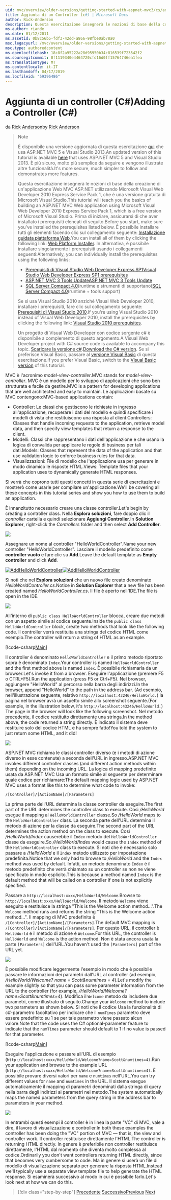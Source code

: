 ```yaml
---
uid: mvc/overview/older-versions/getting-started-with-aspnet-mvc3/cs/adding-a-controller
title: Aggiunta di un Controller (c#) | Microsoft Docs
author: Rick-Anderson
description: Questa esercitazione insegnerà le nozioni di base della creazione di un'applicazione Web MVC ASP.NET utilizzando Microsoft Visual Web Developer 2010 Express Service Pack 1, cui ho...
ms.author: riande
ms.date: 01/12/2011
ms.assetid: 0b8c56b5-fdf3-42dd-a866-98fbe0ab78a0
msc.legacyurl: /mvc/overview/older-versions/getting-started-with-aspnet-mvc3/cs/adding-a-controller
msc.type: authoredcontent
ms.openlocfilehash: 18c8f2a95222a28d95950b34c816539f723542f2
ms.sourcegitcommit: 0f1119340e4464720cfd16d0ff15764746ea1fea
ms.translationtype: MT
ms.contentlocale: it-IT
ms.lasthandoff: 04/17/2019
ms.locfileid: "59396486"
---
```

# <a name="adding-a-controller-c"></a><span data-ttu-id="3494e-103">Aggiunta di un controller (C#)</span><span class="sxs-lookup"><span data-stu-id="3494e-103">Adding a Controller (C#)</span></span>

<span data-ttu-id="3494e-104">da [Rick Anderson]((https://twitter.com/RickAndMSFT))</span><span class="sxs-lookup"><span data-stu-id="3494e-104">by [Rick Anderson]((https://twitter.com/RickAndMSFT))</span></span>

> > [!NOTE]
> > <span data-ttu-id="3494e-105">È disponibile una versione aggiornata di questa esercitazione [qui](../../../getting-started/introduction/getting-started.md) che usa ASP.NET MVC 5 e Visual Studio 2013.</span><span class="sxs-lookup"><span data-stu-id="3494e-105">An updated version of this tutorial is available [here](../../../getting-started/introduction/getting-started.md) that uses ASP.NET MVC 5 and Visual Studio 2013.</span></span> <span data-ttu-id="3494e-106">È più sicuro, molto più semplice da seguire e vengono illustrate altre funzionalità.</span><span class="sxs-lookup"><span data-stu-id="3494e-106">It's more secure, much simpler to follow and demonstrates more features.</span></span>
> 
> 
> <span data-ttu-id="3494e-107">Questa esercitazione insegnerà le nozioni di base della creazione di un'applicazione Web MVC ASP.NET utilizzando Microsoft Visual Web Developer 2010 Express Service Pack 1, che è una versione gratuita di Microsoft Visual Studio.</span><span class="sxs-lookup"><span data-stu-id="3494e-107">This tutorial will teach you the basics of building an ASP.NET MVC Web application using Microsoft Visual Web Developer 2010 Express Service Pack 1, which is a free version of Microsoft Visual Studio.</span></span> <span data-ttu-id="3494e-108">Prima di iniziare, assicurarsi di che aver installato i prerequisiti elencati di seguito.</span><span class="sxs-lookup"><span data-stu-id="3494e-108">Before you start, make sure you've installed the prerequisites listed below.</span></span> <span data-ttu-id="3494e-109">È possibile installare tutti gli elementi facendo clic sul collegamento seguente: [Installazione guidata piattaforma Web](https://www.microsoft.com/web/gallery/install.aspx?appid=VWD2010SP1Pack).</span><span class="sxs-lookup"><span data-stu-id="3494e-109">You can install all of them by clicking the following link: [Web Platform Installer](https://www.microsoft.com/web/gallery/install.aspx?appid=VWD2010SP1Pack).</span></span> <span data-ttu-id="3494e-110">In alternativa, è possibile installare singolarmente i prerequisiti usando i collegamenti seguenti:</span><span class="sxs-lookup"><span data-stu-id="3494e-110">Alternatively, you can individually install the prerequisites using the following links:</span></span>
> 
> - [<span data-ttu-id="3494e-111">Prerequisiti di Visual Studio Web Developer Express SP1</span><span class="sxs-lookup"><span data-stu-id="3494e-111">Visual Studio Web Developer Express SP1 prerequisites</span></span>](https://www.microsoft.com/web/gallery/install.aspx?appid=VWD2010SP1Pack)
> - [<span data-ttu-id="3494e-112">ASP.NET MVC 3 Tools Update</span><span class="sxs-lookup"><span data-stu-id="3494e-112">ASP.NET MVC 3 Tools Update</span></span>](https://www.microsoft.com/web/gallery/install.aspx?appsxml=&amp;appid=MVC3)
> - <span data-ttu-id="3494e-113">[SQL Server Compact 4.0](https://www.microsoft.com/web/gallery/install.aspx?appid=SQLCE;SQLCEVSTools_4_0)(runtime e strumenti di supportano)</span><span class="sxs-lookup"><span data-stu-id="3494e-113">[SQL Server Compact 4.0](https://www.microsoft.com/web/gallery/install.aspx?appid=SQLCE;SQLCEVSTools_4_0)(runtime + tools support)</span></span>
> 
> <span data-ttu-id="3494e-114">Se si usa Visual Studio 2010 anziché Visual Web Developer 2010, installare i prerequisiti, fare clic sul collegamento seguente: [Prerequisiti di Visual Studio 2010](https://www.microsoft.com/web/gallery/install.aspx?appsxml=&amp;appid=VS2010SP1Pack).</span><span class="sxs-lookup"><span data-stu-id="3494e-114">If you're using Visual Studio 2010 instead of Visual Web Developer 2010, install the prerequisites by clicking the following link: [Visual Studio 2010 prerequisites](https://www.microsoft.com/web/gallery/install.aspx?appsxml=&amp;appid=VS2010SP1Pack).</span></span>
> 
> <span data-ttu-id="3494e-115">Un progetto di Visual Web Developer con codice sorgente c# è disponibile a complemento di questo argomento.</span><span class="sxs-lookup"><span data-stu-id="3494e-115">A Visual Web Developer project with C# source code is available to accompany this topic.</span></span> <span data-ttu-id="3494e-116">[Scaricare la versione c#](https://code.msdn.microsoft.com/Introduction-to-MVC-3-10d1b098).</span><span class="sxs-lookup"><span data-stu-id="3494e-116">[Download the C# version](https://code.msdn.microsoft.com/Introduction-to-MVC-3-10d1b098).</span></span> <span data-ttu-id="3494e-117">Se si preferisce Visual Basic, passare al [versione Visual Basic](../vb/intro-to-aspnet-mvc-3.md) di questa esercitazione.</span><span class="sxs-lookup"><span data-stu-id="3494e-117">If you prefer Visual Basic, switch to the [Visual Basic version](../vb/intro-to-aspnet-mvc-3.md) of this tutorial.</span></span>


<span data-ttu-id="3494e-118">MVC è l'acronimo *model-view-controller*.</span><span class="sxs-lookup"><span data-stu-id="3494e-118">MVC stands for *model-view-controller*.</span></span> <span data-ttu-id="3494e-119">MVC è un modello per lo sviluppo di applicazioni che sono ben strutturata e facile da gestire.</span><span class="sxs-lookup"><span data-stu-id="3494e-119">MVC is a pattern for developing applications that are well architected and easy to maintain.</span></span> <span data-ttu-id="3494e-120">Le applicazioni basate su MVC contengono:</span><span class="sxs-lookup"><span data-stu-id="3494e-120">MVC-based applications contain:</span></span>

- <span data-ttu-id="3494e-121">Controller: Le classi che gestiscono le richieste in ingresso all'applicazione, recuperare i dati del modello e quindi specificare i modelli di vista che restituiscono una risposta al client.</span><span class="sxs-lookup"><span data-stu-id="3494e-121">Controllers: Classes that handle incoming requests to the application, retrieve model data, and then specify view templates that return a response to the client.</span></span>
- <span data-ttu-id="3494e-122">Modelli: Classi che rappresentano i dati dell'applicazione e che usano la logica di convalida per applicare le regole di business per tali dati.</span><span class="sxs-lookup"><span data-stu-id="3494e-122">Models: Classes that represent the data of the application and that use validation logic to enforce business rules for that data.</span></span>
- <span data-ttu-id="3494e-123">Visualizzazioni: File di modello che l'applicazione usa per generare in modo dinamico le risposte HTML.</span><span class="sxs-lookup"><span data-stu-id="3494e-123">Views: Template files that your application uses to dynamically generate HTML responses.</span></span>

<span data-ttu-id="3494e-124">Si verrà che coprono tutti questi concetti in questa serie di esercitazioni e mostrerò come usarle per compilare un'applicazione.</span><span class="sxs-lookup"><span data-stu-id="3494e-124">We'll be covering all these concepts in this tutorial series and show you how to use them to build an application.</span></span>

<span data-ttu-id="3494e-125">È innanzitutto necessario creare una classe controller.</span><span class="sxs-lookup"><span data-stu-id="3494e-125">Let's begin by creating a controller class.</span></span> <span data-ttu-id="3494e-126">Nella **Esplora soluzioni**, fare doppio clic il *controller* cartella e quindi selezionare **Aggiungi Controller**.</span><span class="sxs-lookup"><span data-stu-id="3494e-126">In **Solution Explorer**, right-click the *Controllers* folder and then select **Add Controller**.</span></span>

[![](adding-a-controller/_static/image2.png)](adding-a-controller/_static/image1.png)

<span data-ttu-id="3494e-127">Assegnare un nome al controller "HelloWorldController".</span><span class="sxs-lookup"><span data-stu-id="3494e-127">Name your new controller "HelloWorldController".</span></span> <span data-ttu-id="3494e-128">Lasciare il modello predefinito come **controller vuoto** e fare clic su **Add**.</span><span class="sxs-lookup"><span data-stu-id="3494e-128">Leave the default template as **Empty controller** and click **Add**.</span></span>

<span data-ttu-id="3494e-129">[![AddHelloWorldController](adding-a-controller/_static/image4.png)](adding-a-controller/_static/image3.png)</span><span class="sxs-lookup"><span data-stu-id="3494e-129">[![AddHelloWorldController](adding-a-controller/_static/image4.png)](adding-a-controller/_static/image3.png)</span></span>

<span data-ttu-id="3494e-130">Si noti che nel **Esplora soluzioni** che un nuovo file creato denominato *HelloWorldController.cs*.</span><span class="sxs-lookup"><span data-stu-id="3494e-130">Notice in **Solution Explorer** that a new file has been created named *HelloWorldController.cs*.</span></span> <span data-ttu-id="3494e-131">Il file è aperto nell'IDE.</span><span class="sxs-lookup"><span data-stu-id="3494e-131">The file is open in the IDE.</span></span>

![](adding-a-controller/_static/image5.png)

<span data-ttu-id="3494e-132">All'interno di `public class HelloWorldController` blocca, creare due metodi con un aspetto simile al codice seguente.</span><span class="sxs-lookup"><span data-stu-id="3494e-132">Inside the `public class HelloWorldController` block, create two methods that look like the following code.</span></span> <span data-ttu-id="3494e-133">Il controller verrà restituita una stringa del codice HTML come esempio.</span><span class="sxs-lookup"><span data-stu-id="3494e-133">The controller will return a string of HTML as an example.</span></span>

[!code-csharp[Main](adding-a-controller/samples/sample1.cs)]

<span data-ttu-id="3494e-134">Il controller è denominato `HelloWorldController` e il primo metodo riportato sopra è denominato `Index`.</span><span class="sxs-lookup"><span data-stu-id="3494e-134">Your controller is named `HelloWorldController` and the first method above is named `Index`.</span></span> <span data-ttu-id="3494e-135">È possibile richiamarla da un browser.</span><span class="sxs-lookup"><span data-stu-id="3494e-135">Let's invoke it from a browser.</span></span> <span data-ttu-id="3494e-136">Eseguire l'applicazione (premere F5 o CTRL+F5).</span><span class="sxs-lookup"><span data-stu-id="3494e-136">Run the application (press F5 or Ctrl+F5).</span></span> <span data-ttu-id="3494e-137">Nel browser, aggiungere "HelloWorld" al percorso nella barra degli indirizzi.</span><span class="sxs-lookup"><span data-stu-id="3494e-137">In the browser, append "HelloWorld" to the path in the address bar.</span></span> <span data-ttu-id="3494e-138">(Ad esempio, nell'illustrazione seguente, relativo `http://localhost:43246/HelloWorld.`) la pagina nel browser avrà un aspetto simile allo screenshot seguente.</span><span class="sxs-lookup"><span data-stu-id="3494e-138">(For example, in the illustration below, it's `http://localhost:43246/HelloWorld.`) The page in the browser will look like the following screenshot.</span></span> <span data-ttu-id="3494e-139">Nel metodo precedente, il codice restituito direttamente una stringa.</span><span class="sxs-lookup"><span data-stu-id="3494e-139">In the method above, the code returned a string directly.</span></span> <span data-ttu-id="3494e-140">È indicato il sistema deve restituire solo del codice HTML e ha sempre fatto!</span><span class="sxs-lookup"><span data-stu-id="3494e-140">You told the system to just return some HTML, and it did!</span></span>

![](adding-a-controller/_static/image6.png)

<span data-ttu-id="3494e-141">ASP.NET MVC richiama le classi controller diverso (e i metodi di azione diverso in esse contenute) a seconda dell'URL in ingresso.</span><span class="sxs-lookup"><span data-stu-id="3494e-141">ASP.NET MVC invokes different controller classes (and different action methods within them) depending on the incoming URL.</span></span> <span data-ttu-id="3494e-142">La logica di mapping predefinito usata da ASP.NET MVC Usa un formato simile al seguente per determinare quale codice per richiamare:</span><span class="sxs-lookup"><span data-stu-id="3494e-142">The default mapping logic used by ASP.NET MVC uses a format like this to determine what code to invoke:</span></span>

`/[Controller]/[ActionName]/[Parameters]`

<span data-ttu-id="3494e-143">La prima parte dell'URL determina la classe controller da eseguire.</span><span class="sxs-lookup"><span data-stu-id="3494e-143">The first part of the URL determines the controller class to execute.</span></span> <span data-ttu-id="3494e-144">Così */HelloWorld* esegue il mapping al `HelloWorldController` classe.</span><span class="sxs-lookup"><span data-stu-id="3494e-144">So */HelloWorld* maps to the `HelloWorldController` class.</span></span> <span data-ttu-id="3494e-145">La seconda parte dell'URL determina il metodo di azione per la classe da eseguire.</span><span class="sxs-lookup"><span data-stu-id="3494e-145">The second part of the URL determines the action method on the class to execute.</span></span> <span data-ttu-id="3494e-146">Così */HelloWorld/Index* causerebbe il `Index` metodo del `HelloWorldController` classe da eseguire.</span><span class="sxs-lookup"><span data-stu-id="3494e-146">So */HelloWorld/Index* would cause the `Index` method of the `HelloWorldController` class to execute.</span></span> <span data-ttu-id="3494e-147">Si noti che è necessario solo passare a */HelloWorld* e il `Index` metodo utilizzato per impostazione predefinita.</span><span class="sxs-lookup"><span data-stu-id="3494e-147">Notice that we only had to browse to */HelloWorld* and the `Index` method was used by default.</span></span> <span data-ttu-id="3494e-148">Infatti, un metodo denominato `Index` è il metodo predefinito che verrà chiamato su un controller se non ne viene specificato in modo esplicito.</span><span class="sxs-lookup"><span data-stu-id="3494e-148">This is because a method named `Index` is the default method that will be called on a controller if one is not explicitly specified.</span></span>

<span data-ttu-id="3494e-149">Passare a `http://localhost:xxxx/HelloWorld/Welcome`.</span><span class="sxs-lookup"><span data-stu-id="3494e-149">Browse to `http://localhost:xxxx/HelloWorld/Welcome`.</span></span> <span data-ttu-id="3494e-150">Il metodo `Welcome` viene eseguito e restituisce la stringa "This is the Welcome action method...".</span><span class="sxs-lookup"><span data-stu-id="3494e-150">The `Welcome` method runs and returns the string "This is the Welcome action method...".</span></span> <span data-ttu-id="3494e-151">Il mapping di MVC predefinita è `/[Controller]/[ActionName]/[Parameters]`.</span><span class="sxs-lookup"><span data-stu-id="3494e-151">The default MVC mapping is `/[Controller]/[ActionName]/[Parameters]`.</span></span> <span data-ttu-id="3494e-152">Per questo URL, il controller è `HelloWorld` e il metodo di azione è `Welcome`.</span><span class="sxs-lookup"><span data-stu-id="3494e-152">For this URL, the controller is `HelloWorld` and `Welcome` is the action method.</span></span> <span data-ttu-id="3494e-153">Non è stata ancora usata la parte `[Parameters]` dell'URL.</span><span class="sxs-lookup"><span data-stu-id="3494e-153">You haven't used the `[Parameters]` part of the URL yet.</span></span>

![](adding-a-controller/_static/image7.png)

<span data-ttu-id="3494e-154">È possibile modificare leggermente l'esempio in modo che è possibile passare le informazioni dei parametri dall'URL al controller (ad esempio, */HelloWorld/Welcome? name = Scott&amp;numtimes = 4*).</span><span class="sxs-lookup"><span data-stu-id="3494e-154">Let's modify the example slightly so that you can pass some parameter information from the URL to the controller (for example, */HelloWorld/Welcome?name=Scott&amp;numtimes=4*).</span></span> <span data-ttu-id="3494e-155">Modifica il `Welcome` metodo da includere due parametri, come illustrato di seguito.</span><span class="sxs-lookup"><span data-stu-id="3494e-155">Change your `Welcome` method to include two parameters as shown below.</span></span> <span data-ttu-id="3494e-156">Si noti che il codice Usa la funzionalità di c#-parametro facoltativo per indicare che il `numTimes` parametro deve essere predefinito su 1 se per tale parametro viene passato alcun valore.</span><span class="sxs-lookup"><span data-stu-id="3494e-156">Note that the code uses the C# optional-parameter feature to indicate that the `numTimes` parameter should default to 1 if no value is passed for that parameter.</span></span>

[!code-csharp[Main](adding-a-controller/samples/sample2.cs)]

<span data-ttu-id="3494e-157">Eseguire l'applicazione e passare all'URL di esempio (`http://localhost:xxxx/HelloWorld/Welcome?name=Scott&numtimes=4)`.</span><span class="sxs-lookup"><span data-stu-id="3494e-157">Run your application and browse to the example URL (`http://localhost:xxxx/HelloWorld/Welcome?name=Scott&numtimes=4)`.</span></span> <span data-ttu-id="3494e-158">È possibile provare diversi valori per `name` e `numtimes` nell'URL.</span><span class="sxs-lookup"><span data-stu-id="3494e-158">You can try different values for `name` and `numtimes` in the URL.</span></span> <span data-ttu-id="3494e-159">Il sistema esegue automaticamente il mapping di parametri denominati dalla stringa di query nella barra degli indirizzi ai parametri nel metodo.</span><span class="sxs-lookup"><span data-stu-id="3494e-159">The system automatically maps the named parameters from the query string in the address bar to parameters in your method.</span></span>

![](adding-a-controller/_static/image8.png)

<span data-ttu-id="3494e-160">In entrambi questi esempi il controller è in linea la parte "VC" di MVC, vale a dire, il lavoro di visualizzazione e controller.</span><span class="sxs-lookup"><span data-stu-id="3494e-160">In both these examples the controller has been doing the "VC" portion of MVC — that is, the view and controller work.</span></span> <span data-ttu-id="3494e-161">Il controller restituisce direttamente l'HTML.</span><span class="sxs-lookup"><span data-stu-id="3494e-161">The controller is returning HTML directly.</span></span> <span data-ttu-id="3494e-162">In genere è preferibile non controller restituisce direttamente, l'HTML dal momento che diventa molto complessa al codice.</span><span class="sxs-lookup"><span data-stu-id="3494e-162">Ordinarily you don't want controllers returning HTML directly, since that becomes very cumbersome to code.</span></span> <span data-ttu-id="3494e-163">Ma in genere si userà un file di modello di visualizzazione separato per generare la risposta HTML.</span><span class="sxs-lookup"><span data-stu-id="3494e-163">Instead we'll typically use a separate view template file to help generate the HTML response.</span></span> <span data-ttu-id="3494e-164">Si esaminerà successivo al modo in cui è possibile farlo.</span><span class="sxs-lookup"><span data-stu-id="3494e-164">Let's look next at how we can do this.</span></span>

> [!div class="step-by-step"]
> <span data-ttu-id="3494e-165">[Precedente](intro-to-aspnet-mvc-3.md)
> [Successivo](adding-a-view.md)</span><span class="sxs-lookup"><span data-stu-id="3494e-165">[Previous](intro-to-aspnet-mvc-3.md)
[Next](adding-a-view.md)</span></span>
